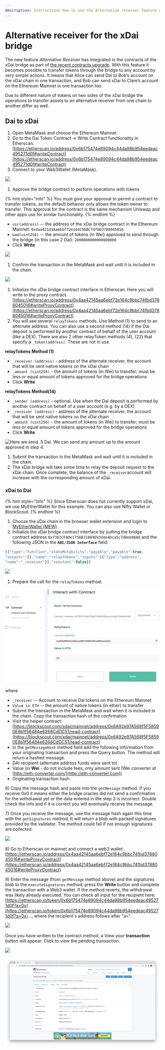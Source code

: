 ```yaml
---
description: Instructions how to use the Alternative receiver feature with the xDai bridge
---
```


# Alternative receiver for the xDai bridge

The new feature _Alternative Receiver_ has integrated in the contracts of the xDai bridge as part of [the recent contracts upgrade](https://forum.poa.network/t/migration-of-the-xdai-tokenbridge-completed/3212). With this feature it becomes possible to transfer tokens through the bridge to any account by very simple actions. It means that Alice can send Dai to Bob’s account on the xDai chain in one transaction, and Bob can send xDai to Clare’s account on the Ethereum Mainnet in one transaction too.

Due to different nature of tokens on two sides of the xDai bridge the operations to transfer assets to an alternative receiver from one chain to another differ as well.

## Dai to xDai

1. Open MetaMask and choose the Ethereum Mainnet.
2. Go to the Dai Token Contract -> Write Contract functionality in Etherscan.\
   [https://etherscan.io/address/0x6b175474e89094c44da98b954eedeac495271d0f#writeContract](https://etherscan.io/address/0x6b175474e89094c44da98b954eedeac495271d0f#writeContract)
3. Connect to your Web3Wallet (MetaMask).

![](../../.gitbook/assets/1-etherscan.png)

1. Approve the bridge contract to perform operations with tokens

{% hint style="info" %}
You must give your approval to permit a contract to transfer tokens, as the default behavior only allows the token owner to transfer. This approval for the contract is the same mechanism Uniswap and other apps use for similar functionality.
{% endhint %}

* `usr(address)` -- the address of the xDai bridge contract in the Ethereum Mainnet: `0x4aa42145Aa6Ebf72e164C9bBC74fbD3788045016`
* `wad(uint256)` -- the amount of tokens (in Wei) approved to send through the bridge (in this case 2 Dai): `2000000000000000000`
* Click **Write**

![](../../.gitbook/assets/2-etherscanwrite.png)

1. Confirm the transaction in the MetaMask and wait until it is included in the chain.

![](../../.gitbook/assets/etherscan-3.png)

1. Initialize the xDai bridge contract interface in Etherscan. Here you will write to the proxy contract. [https://etherscan.io/address/0x4aa42145aa6ebf72e164c9bbc74fbd3788045016#writeProxyContract](https://etherscan.io/address/0x4aa42145aa6ebf72e164c9bbc74fbd3788045016#writeProxyContract)
2. You will see several `relayTokens` methods. Use Method (1) to send to an alternate address. You can also use a second method (14) if the Dai deposit is performed by another contract of behalf of the user account (like a DEX). There are also 2 other relayToken methods (4), (22) that specify a `_token(address)`. These are not in use.

**relayTokens Method (1)**

* `_receiver (address)` - address of the alternate receiver, the account that will be sent native tokens on the xDai chain
* `_amount (uint256)` - the amount of tokens (in Wei) to transfer; must be less or equal amount of tokens approved for the bridge operations
* Click **Write**

**relayTokens Method(14)**

* `_sender (address)` - optional. Use when the Dai deposit is performed by another contract on behalf of a user account (e.g. by a DEX)
* `_receiver (address)` - address of the alternate receiver, the account that will be sent native tokens on the xDai chain
* `_amount (uint256)` - the amount of tokens (in Wei) to transfer; must be less or equal amount of tokens approved for the bridge operations
* Click **Write**

![Here we send .5 Dai. We can send any amount up to the amount approved in step 4.](../../.gitbook/assets/4-etherscan.png)

1. Submit the transaction in the MetaMask and wait until it is included in the chain.
2. The xDai bridge will take some time to relay the deposit request to the xDai chain. Once complete, the balance of the `_receiver`account will increase with the corresponding amount of xDai.

### xDai to Dai

{% hint style="info" %}
Since Etherscan does not currently support xDai, we use MyEtherWallet for this example. You can also use Nifty Wallet or BlockScout.
{% endhint %}

1. Choose the xDai chain in the browser wallet extension and login to [MyEtherWallet (MEW)](https://www.myetherwallet.com/access-my-wallet).
2. Initialize the xDai bridge contract interface by putting the bridge contract address `0x7301CFA0e1756B71869E93d4e4Dca5c7d0eb0AA6` and the following JSON in the **`ABI/JSON Interface`** field:

```javascript
[{"type":"function","stateMutability":"payable","payable":true,
"outputs":[],"name":"relayTokens","inputs":[{"type":"address",
"name":"_receiver"}],"constant":false}]
```

![](<../../.gitbook/assets/image (11).png>)

1. Prepare the call for the  `relayTokens` method:

![](<../../.gitbook/assets/image (10).png>)

where

* `_receiver` -- Account to receive Dai tokens on the Ethereum Mainnet
* `Value in ETH` -- the amount of native tokens (in ether) to transfer
* Submit the transaction in the MetaMask and wait when it is included in the chain. Copy the transaction hash of the confirmation
* Visit the helper contract: [https://blockscout.com/xdai/mainnet/address/0x6A92e97A568f5F58590E8b1f56484e6268CdDC51/read-contract](https://blockscout.com/xdai/mainnet/address/0x6A92e97A568f5F58590E8b1f56484e6268CdDC51/read-contract)
* In the `getMessageHash` method field add the following information from your originating transaction and press the Query button. The method will return a hashed message.
* DAI recipient (alternate address funds were sent to)
* Value (in **Wei** - do not include fees, only amount sent (Wei converter at [http://eth-converter.com/](http://eth-converter.com))
* Originating transaction hash

6\) Copy the message hash and paste into the `getMessage` method. If you receive 0x0 it means either the bridge oracles did not send a confirmation for the withdrawal yet or the data entered in the step 3 is incorrect. Double check the info and if it is correct you will eventually receive the message.

7\) Once you receive the message, use the message hash again this time with the `getSignatures` method. It will return a blob with packed signatures provided by the validator. The method could fail if not enough signatures are collected.

![](../../.gitbook/assets/blockscout1.jpg)

8\) Go to Etherscan on mainnet and connect a web3 wallet: [https://etherscan.io/address/0x4aa42145aa6ebf72e164c9bbc74fbd3788045016#writeProxyContract](https://etherscan.io/address/0x4aa42145aa6ebf72e164c9bbc74fbd3788045016#writeProxyContract)

9\) Enter the message (from `getMessage` method above) and the signatures blob to the `executeSignatures` method, press the **Write** button and complete the transaction with a Web3 wallet. If the method reverts, the withdrawal was likely already executed. You can check all input for the recipient here: [https://etherscan.io/token/0x6b175474e89094c44da98b954eedeac495271d0f?a=0x](https://etherscan.io/token/0x6b175474e89094c44da98b954eedeac495271d0f?a=0x)..., where the recipient's address follows after “a=“.

![](../../.gitbook/assets/etherscan1.jpg)

Once you have written to the contract method, a View your **transaction** button will appear. Click to view the pending transaction.

![](../../.gitbook/assets/etherscan3.jpg)

![A completed transaction](../../.gitbook/assets/Etherscan2.jpg)
